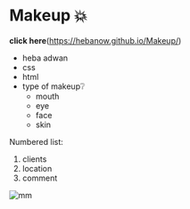 # Makeup 💥
**click here**(https://hebanow.github.io/Makeup/)
* heba adwan 
* css
* html
* type of makeup❔
  * mouth
  * eye
  * face
  * skin

Numbered list:

  1. clients
  2. location
  3. comment
  
![mm](https://user-images.githubusercontent.com/93095734/140570907-92fd80f5-0074-41a6-8c06-f4e90283f6af.png)
